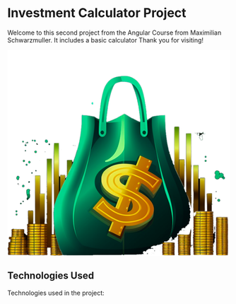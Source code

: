 # Investment Calculator Project

Welcome to this second project from the Angular Course from Maximilian Schwarzmuller. It includes a basic calculator  Thank you for visiting!

<img src="/public/investment-calculator-logo.png">

## Technologies Used

Technologies used in the project:

